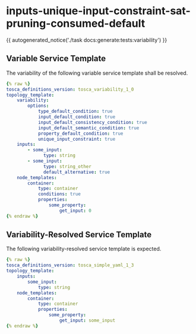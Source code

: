 # inputs-unique-input-constraint-sat-pruning-consumed-default

{{ autogenerated_notice('./task docs:generate:tests:variability') }}


## Variable Service Template

The variability of the following variable service template shall be resolved.

```yaml linenums="1"
{% raw %}
tosca_definitions_version: tosca_variability_1_0
topology_template:
    variability:
        options:
            type_default_condition: true
            input_default_condition: true
            input_default_consistency_condition: true
            input_default_semantic_condition: true
            property_default_condition: true
            unique_input_constraint: true
    inputs:
        - some_input:
              type: string
        - some_input:
              type: string_other
              default_alternative: true
    node_templates:
        container:
            type: container
            conditions: true
            properties:
                some_property:
                    get_input: 0
{% endraw %}
```




## Variability-Resolved Service Template

The following variability-resolved service template is expected.

```yaml linenums="1"
{% raw %}
tosca_definitions_version: tosca_simple_yaml_1_3
topology_template:
    inputs:
        some_input:
            type: string
    node_templates:
        container:
            type: container
            properties:
                some_property:
                    get_input: some_input
{% endraw %}
```

